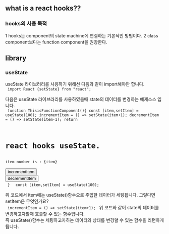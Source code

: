 ## what is a react hooks??
### hooks의 사용 목적
1 hooks는 component의 state machine에 연결하는 기본적인 방법이다.
2 class component보다는 function component을 권장한다.

## library
### useState
useState 라이브러리를 사용하기 위해선 다음과 같이 import해야만 합니다.      
<code>
import React {setState} from "react";
</code>

다음은 useState 라이브러리를 사용하였을때 state의 데이터를 변경하는 예제소스 입니다.    
<code>
    function ThisisFunctionComponent(){
      const [item,setItem] = useState(100);
      incrementItem = () => setState(item+1);
      decrementItem = () => setState(item-1);
      return <div>
          <h1>react hooks useState.</h1>
          <div>item number is : {item}</div>
          <button onClick={incrementItem}>incrementItem</button>
          <button onClick={decrementItem}>decrementItem</button>
          </div>
    }
</code>
<code>
    const [item,setItem] = useState(100);    
</code>
위 코드에서 item에는 useState()함수으로 주입한 데이터가 세팅됩니다. 그렇다면 setItem은 무엇인가요?    
<code>
    incrementItem = () => setState(item+1);
</code>
위 코드와 같이 state의 데이터를 변경하고자할때 호출할 수 있는 함수입니다.        
즉 useState()함수는 세팅하고자하는 데이티와 상태를 변경할 수 있는 함수을 리턴하게 됩니다.         